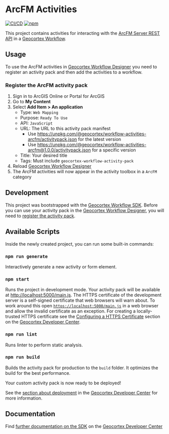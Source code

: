 # ArcFM Activities

[![CI/CD](https://github.com/geocortex/workflow-activities-arcfm/workflows/CI/CD/badge.svg)](https://github.com/geocortex/workflow-activities-arcfm/actions)
[![npm](https://img.shields.io/npm/v/@geocortex/workflow-activities-arcfm)](https://www.npmjs.com/package/@geocortex/workflow-activities-arcfm)

This project contains activities for interacting with the [ArcFM Server REST API](https://resources.arcfmsolution.com/10.2.1d/ServerSDK/webframe.html#topic41788.html) in a [Geocortex Workflow](https://www.geocortex.com/products/geocortex-workflow/).

## Usage

To use the ArcFM activities in [Geocortex Workflow Designer](https://apps.geocortex.com/workflow/designer/) you need to register an activity pack and then add the activities to a workflow.

### Register the ArcFM activity pack

1. Sign in to ArcGIS Online or Portal for ArcGIS
1. Go to **My Content**
1. Select **Add Item > An application**
    - Type: `Web Mapping`
    - Purpose: `Ready To Use`
    - API: `JavaScript`
    - URL: The URL to this activity pack manifest
        - Use https://unpkg.com/@geocortex/workflow-activities-arcfm/activitypack.json for the latest version
        - Use https://unpkg.com/@geocortex/workflow-activities-arcfm@1.0.0/activitypack.json for a specific version
    - Title: Your desired title
    - Tags: Must include `geocortex-workflow-activity-pack`
1. Reload [Geocortex Workflow Designer](https://apps.geocortex.com/workflow/designer/)
1. The ArcFM activities will now appear in the activity toolbox in a `ArcFM` category

## Development

This project was bootstrapped with the [Geocortex Workflow SDK](https://github.com/geocortex/vertigis-workflow-sdk). Before you can use your activity pack in the [Geocortex Workflow Designer](https://apps.geocortex.com/workflow/designer/), you will need to [register the activity pack](https://developers.geocortex.com/docs/workflow/sdk-web-overview#register-the-activity-pack).

## Available Scripts

Inside the newly created project, you can run some built-in commands:

### `npm run generate`

Interactively generate a new activity or form element.

### `npm start`

Runs the project in development mode. Your activity pack will be available at [http://localhost:5000/main.js](http://localhost:5000/main.js). The HTTPS certificate of the development server is a self-signed certificate that web browsers will warn about. To work around this open [`https://localhost:5000/main.js`](https://localhost:5000/main.js) in a web browser and allow the invalid certificate as an exception. For creating a locally-trusted HTTPS certificate see the [Configuring a HTTPS Certificate](https://developers.geocortex.com/docs/workflow/sdk-web-overview/#configuring-a-https-certificate) section on the [Geocortex Developer Center](https://developers.geocortex.com/docs/workflow/overview/).

### `npm run lint`

Runs linter to perform static analysis.

### `npm run build`

Builds the activity pack for production to the `build` folder. It optimizes the build for the best performance.

Your custom activity pack is now ready to be deployed!

See the [section about deployment](https://developers.geocortex.com/docs/workflow/sdk-web-overview/#deployment) in the [Geocortex Developer Center](https://developers.geocortex.com/docs/workflow/overview/) for more information.

## Documentation

Find [further documentation on the SDK](https://developers.geocortex.com/docs/workflow/sdk-web-overview/) on the [Geocortex Developer Center](https://developers.geocortex.com/docs/workflow/overview/)
